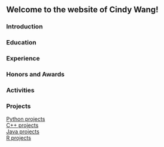 ## Welcome to the website of Cindy Wang!

### Introduction

### Education

### Experience

### Honors and Awards

### Activities

### Projects

[Python projects](https://kaixin-wang.github.io/Cindy-Wang/blob/master/Python.md)  
[C++ projects](https://kaixin-wang.github.io/Cindy-Wang/C++.md)  
[Java projects](https://kaixin-wang.github.io/Cindy-Wang/Java.md)  
[R projects](https://kaixin-wang.github.io/Cindy-Wang/R.md)  
